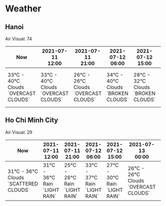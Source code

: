 # Weather

## Hanoi

Air Visual: 74

<table>

<thead>

<tr>

<th>Now</th>

<th>
<div>2021-07-11</div>
<div>12:00</div>
</th>
<th>
<div>2021-07-11</div>
<div>21:00</div>
</th>
<th>
<div>2021-07-12</div>
<div>06:00</div>
</th>
<th>
<div>2021-07-12</div>
<div>15:00</div>
</th>
<th>
<div>2021-07-13</div>
<div>00:00</div>
</th>
<th>
<div>2021-07-13</div>
<div>09:00</div>
</th>

</tr>

</thead>

<tbody>

<tr>

<td>

<div>33°C - 40°C</div>
<div>Clouds</div>
<div>`OVERCAST CLOUDS`</div>

</td>

<td>
<div>33°C - 40°C</div>
<div>Clouds</div>
<div>`OVERCAST CLOUDS`</div>
</td>
<td>
<div>26°C - 26°C</div>
<div>Clouds</div>
<div>`OVERCAST CLOUDS`</div>
</td>
<td>
<div>34°C - 40°C</div>
<div>Clouds</div>
<div>`BROKEN CLOUDS`</div>
</td>
<td>
<div>28°C - 32°C</div>
<div>Clouds</div>
<div>`BROKEN CLOUDS`</div>
</td>
<td>
<div>28°C - 33°C</div>
<div>Rain</div>
<div>`LIGHT RAIN`</div>
</td>
<td>
<div>33°C - 40°C</div>
<div>Clouds</div>
<div>`OVERCAST CLOUDS`</div>
</td>

</tr>

</tbody>

</table>

## Ho Chi Minh City

Air Visual: 29

<table>

<thead>

<tr>

<th>Now</th>

<th>
<div>2021-07-11</div>
<div>12:00</div>
</th>
<th>
<div>2021-07-11</div>
<div>21:00</div>
</th>
<th>
<div>2021-07-12</div>
<div>06:00</div>
</th>
<th>
<div>2021-07-12</div>
<div>15:00</div>
</th>
<th>
<div>2021-07-13</div>
<div>00:00</div>
</th>
<th>
<div>2021-07-13</div>
<div>09:00</div>
</th>

</tr>

</thead>

<tbody>

<tr>

<td>

<div>31°C - 36°C</div>
<div>Clouds</div>
<div>`SCATTERED CLOUDS`</div>

</td>

<td>
<div>31°C - 36°C</div>
<div>Rain</div>
<div>`LIGHT RAIN`</div>
</td>
<td>
<div>25°C - 26°C</div>
<div>Rain</div>
<div>`LIGHT RAIN`</div>
</td>
<td>
<div>33°C - 37°C</div>
<div>Rain</div>
<div>`LIGHT RAIN`</div>
</td>
<td>
<div>27°C - 30°C</div>
<div>Rain</div>
<div>`LIGHT RAIN`</div>
</td>
<td>
<div>26°C - 26°C</div>
<div>Clouds</div>
<div>`OVERCAST CLOUDS`</div>
</td>
<td>
<div>30°C - 36°C</div>
<div>Rain</div>
<div>`LIGHT RAIN`</div>
</td>

</tr>

</tbody>

</table>
